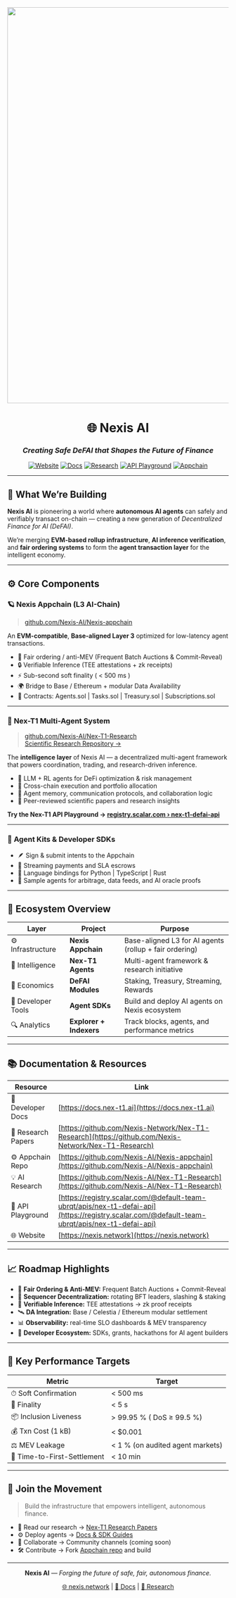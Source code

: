 <div align="center">

<img src="[https://nexis.network/logo.svg](https://raw.githubusercontent.com/Nexis-AI/branding-assets/refs/heads/main/Nexis%20banner.png)" width="900"/>

# 🌐 **Nexis AI**
### *Creating Safe DeFAI that Shapes the Future of Finance*

[![Website](https://img.shields.io/badge/Website-nexis.network-blue?style=flat-square&logo=google-chrome)](https://nexis.network)
[![Docs](https://img.shields.io/badge/Docs-docs.nex--t1.ai-green?style=flat-square&logo=readthedocs)](https://docs.nex-t1.ai)
[![Research](https://img.shields.io/badge/Research-Nex--T1--Papers-orange?style=flat-square&logo=bookstack)](https://github.com/Nexis-Network/Nex-T1-Research)
[![API Playground](https://img.shields.io/badge/API-Playground-9cf?style=flat-square&logo=swagger)](https://registry.scalar.com/@default-team-ubrqt/apis/nex-t1-defai-api)
[![Appchain](https://img.shields.io/badge/Repo-Nexis%20Appchain-blueviolet?style=flat-square&logo=ethereum)](https://github.com/Nexis-AI/Nexis-appchain)

</div>

---

## 🧭 **What We’re Building**

**Nexis AI** is pioneering a world where **autonomous AI agents** can safely and verifiably transact on-chain — creating a new generation of *Decentralized Finance for AI (DeFAI)*.

We’re merging **EVM-based rollup infrastructure**, **AI inference verification**, and **fair ordering systems** to form the **agent transaction layer** for the intelligent economy.

---

## ⚙️ **Core Components**

### 🪐 **Nexis Appchain (L3 AI-Chain)**
> [github.com/Nexis-AI/Nexis-appchain](https://github.com/Nexis-AI/Nexis-appchain)

An **EVM-compatible**, **Base-aligned Layer 3** optimized for low-latency agent transactions.

- 🔁 Fair ordering / anti-MEV (Frequent Batch Auctions & Commit-Reveal)
- 🔒 Verifiable Inference (TEE attestations + zk receipts)
- ⚡ Sub-second soft finality ( < 500 ms )
- 🌍 Bridge to Base / Ethereum + modular Data Availability
- 🧩 Contracts: Agents.sol | Tasks.sol | Treasury.sol | Subscriptions.sol

---

### 🤖 **Nex-T1 Multi-Agent System**
> [github.com/Nexis-AI/Nex-T1-Research](https://github.com/Nexis-AI/Nex-T1-Research)  
> [Scientific Research Repository →](https://github.com/Nexis-Network/Nex-T1-Research)

The **intelligence layer** of Nexis AI — a decentralized multi-agent framework that powers coordination, trading, and research-driven inference.

- 🧠 LLM + RL agents for DeFi optimization & risk management  
- 🔗 Cross-chain execution and portfolio allocation  
- 🧩 Agent memory, communication protocols, and collaboration logic  
- 🧾 Peer-reviewed scientific papers and research insights  

**Try the Nex-T1 API Playground → [registry.scalar.com › nex-t1-defai-api](https://registry.scalar.com/@default-team-ubrqt/apis/nex-t1-defai-api)**  

---

### 🧰 **Agent Kits & Developer SDKs**

- 🪶 Sign & submit intents to the Appchain  
- 💸 Streaming payments and SLA escrows  
- 🧩 Language bindings for Python | TypeScript | Rust  
- 🧪 Sample agents for arbitrage, data feeds, and AI oracle proofs  

---

## 🧱 **Ecosystem Overview**

| Layer | Project | Purpose |
|-------|----------|----------|
| ⚙️ Infrastructure | **Nexis Appchain** | Base-aligned L3 for AI agents (rollup + fair ordering) |
| 🧠 Intelligence | **Nex-T1 Agents** | Multi-agent framework & research initiative |
| 💼 Economics | **DeFAI Modules** | Staking, Treasury, Streaming, Rewards |
| 🧩 Developer Tools | **Agent SDKs** | Build and deploy AI agents on Nexis ecosystem |
| 🔍 Analytics | **Explorer + Indexers** | Track blocks, agents, and performance metrics |

---

## 📚 **Documentation & Resources**

| Resource | Link |
|-----------|------|
| 📘 Developer Docs | [https://docs.nex-t1.ai](https://docs.nex-t1.ai) |
| 🧬 Research Papers | [https://github.com/Nexis-Network/Nex-T1-Research](https://github.com/Nexis-Network/Nex-T1-Research) |
| ⚙️ Appchain Repo | [https://github.com/Nexis-AI/Nexis-appchain](https://github.com/Nexis-AI/Nexis-appchain) |
| 💡 AI Research | [https://github.com/Nexis-AI/Nex-T1-Research](https://github.com/Nexis-AI/Nex-T1-Research) |
| 🧩 API Playground | [https://registry.scalar.com/@default-team-ubrqt/apis/nex-t1-defai-api](https://registry.scalar.com/@default-team-ubrqt/apis/nex-t1-defai-api) |
| 🌐 Website | [https://nexis.network](https://nexis.network) |

---

## 📈 **Roadmap Highlights**

- 🧾 **Fair Ordering & Anti-MEV:** Frequent Batch Auctions + Commit-Reveal  
- 🔄 **Sequencer Decentralization:** rotating BFT leaders, slashing & staking  
- 🧠 **Verifiable Inference:** TEE attestations → zk proof receipts  
- 🛰️ **DA Integration:** Base / Celestia / Ethereum modular settlement  
- 📊 **Observability:** real-time SLO dashboards & MEV transparency  
- 🧩 **Developer Ecosystem:** SDKs, grants, hackathons for AI agent builders  

---

## 🧪 **Key Performance Targets**

| Metric | Target |
|---------|---------|
| ⏱ Soft Confirmation | < 500 ms |
| 🔐 Finality | < 5 s |
| 📦 Inclusion Liveness | > 99.95 % ( DoS ≥ 99.5 %) |
| 💰 Txn Cost (1 kB) | < $0.001 |
| ⚖️ MEV Leakage | < 1 % (on audited agent markets) |
| 🚀 Time-to-First-Settlement | < 10 min |

---

## 🤝 **Join the Movement**

> Build the infrastructure that empowers intelligent, autonomous finance.

- 🧠 Read our research → [Nex-T1 Research Papers](https://github.com/Nexis-Network/Nex-T1-Research)  
- ⚙️ Deploy agents → [Docs & SDK Guides](https://docs.nex-t1.ai)  
- 💬 Collaborate → Community channels (coming soon)  
- 🛠 Contribute → Fork [Appchain repo](https://github.com/Nexis-AI/Nexis-appchain) and build  

---

<div align="center">
  
**Nexis AI** — _Forging the future of safe, fair, autonomous finance._

[🌐 nexis.network](https://nexis.network)  |  [📘 Docs](https://docs.nex-t1.ai)  |  [🔬 Research](https://github.com/Nexis-Network/Nex-T1-Research)

</div>
